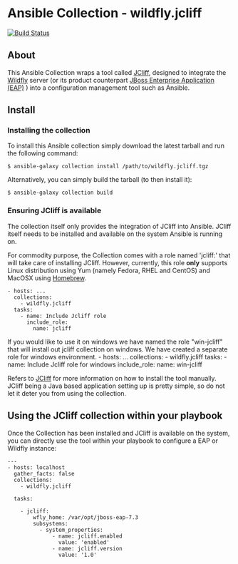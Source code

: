 # Ansible Collection - wildfly.jcliff

[![Build Status](https://github.com/wildfly-extras/ansible_collections_jcliff/workflows/CI/badge.svg?branch=master)](https://github.com/wildfly-extras/ansible_collections_jcliff/actions?workflow=CI)

## About

This Ansible Collection wraps a tool called [JCliff](https://github.com/bserdar/jcliff), designed to integrate the [Wildfly](https://wildfly.org/) server (or its product counterpart  [JBoss Enterprise Application (EAP)](https://www.redhat.com/en/technologies/jboss-middleware/application-platform) ) into a configuration management tool such as Ansible.

## Install

### Installing the collection

To install this Ansible collection simply download the latest tarball and run the following command:

    $ ansible-galaxy collection install /path/to/wildfly.jcliff.tgz

Alternatively, you can simply build the tarball (to then install it):

    $ ansible-galaxy collection build

### Ensuring JCliff is available

The collection itself only provides the integration of JCliff into Ansible. JCliff itself needs to be installed and available on the system Ansible is running on.

For commodity purpose, the Collection comes with a role named 'jcliff:' that will take care of installing JCliff. However, currently, this role **only** supports Linux distribution using Yum (namely Fedora, RHEL and CentOS) and MacOSX using [Homebrew](https://brew.sh/).

    - hosts: ...
      collections:
        - wildfly.jcliff
      tasks:
        - name: Include Jcliff role
          include_role:
            name: jcliff

If you would like to use it on windows we have named the role "win-jcliff" that will install out jcliff collection on windows. We have created a separate role for windows environment.
    - hosts: ...
      collections:
        - wildfly.jcliff
      tasks:
        - name: Include Jcliff role for windows
          include_role:
            name: win-jcliff


Refers to [JCliff](https://github.com/bserdar/jcliff) for more information on how to install the tool manually. JCliff being a Java based application setting up is pretty simple, so do not let it deter you from using the collection.

## Using the JCliff collection within your playbook

Once the Collection has been installed and JCliff is available on the system, you can directly use the tool within your playbook to configure a EAP or Wildfly instance:

    ---
    - hosts: localhost
      gather_facts: false
      collections:
        - wildfly.jcliff

      tasks:

        - jcliff:
            wfly_home: /var/opt/jboss-eap-7.3
            subsystems:
              - system_properties:
                  - name: jcliff.enabled
                    value: 'enabled'
                  - name: jcliff.version
                    value: '1.0'
